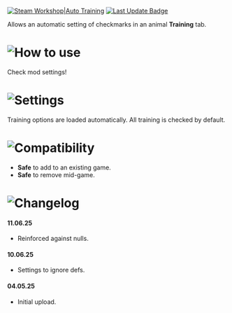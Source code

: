 [![Steam Workshop|Auto Training](https://img.shields.io/steam/subscriptions/3475428845?style=for-the-badge&logo=steam&label=Auto%20Training&labelColor=blue
)](https://steamcommunity.com/sharedfiles/filedetails/?id=3475428845)
[![Last Update Badge](https://img.shields.io/steam/update-date/3475428845?style=for-the-badge&label=Last%20update)](https://github.com/Tea-Cup/RW_AutoTraining/releases/latest)

Allows an automatic setting of checkmarks in an animal **Training** tab.

# ![How to use](https://i.postimg.cc/jqk53P2R/h-How-To-Use.png)

Check mod settings!

# ![Settings](https://i.postimg.cc/t4F4gc5g/h-Settings.png)

Training options are loaded automatically.
All training is checked by default.

# ![Compatibility](https://i.postimg.cc/3NWwJJSM/h-Compatibility.png)

- **Safe** to add to an existing game.
- **Safe** to remove mid-game.

# ![Changelog](https://i.postimg.cc/k4T4mtyF/h-Changelog.png)

#### 11.06.25

- Reinforced against nulls.

#### 10.06.25

- Settings to ignore defs.

#### 04.05.25

- Initial upload.
